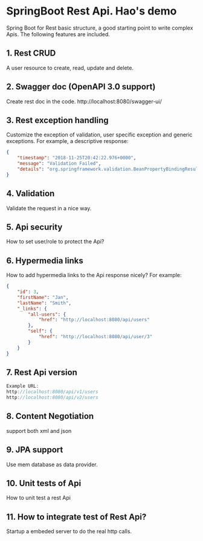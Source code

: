 # SpringBoot Rest Api. Hao's demo
Spring Boot for Rest basic structure, a good starting point to write complex Apis. The following features are included.

## 1. Rest CRUD
A user resource to create, read, update and delete.

## 2. Swagger doc (OpenAPI 3.0 support)
Create rest doc in the code. 
http://localhost:8080/swagger-ui/

## 3. Rest exception handling
Customize the exception of validation, user specific exception and generic exceptions. For example, a descriptive response:
```json
{
    "timestamp": "2018-11-25T20:42:22.976+0000",
    "message": "Validation Failed",
    "details": "org.springframework.validation.BeanPropertyBindingResult: 1 errors\nField error in object 'user' on field 'firstName': rejected value [z]; codes [Size.user.firstName,Size.firstName,Size.java.lang.String,Size]; arguments [org.springframework.context.support.DefaultMessageSourceResolvable: codes [user.firstName,firstName]; arguments []; default message [firstName],2147483647,2]; default message [Name should have at least 2 characters]"
}
```

## 4. Validation
Validate the request in a nice way.

## 5. Api security
How to set user/role to protect the Api?

## 6. Hypermedia links
How to add hypermedia links to the Api response nicely? For example:
```json
{
    "id": 3,
    "firstName": "Jan",
    "lastName": "Smith",
    "_links": {
        "all-users": {
            "href": "http://localhost:8080/api/users"
        },
        "self": {
            "href": "http://localhost:8080/api/user/3"
        }
    }
}
```

## 7. Rest Api version
```javascript
Example URL:
http://localhost:8080/api/v1/users
http://localhost:8080/api/v2/users
```

## 8. Content Negotiation
support both xml and json

## 9. JPA support
Use mem database as data provider.

## 10. Unit tests of Api
How to unit test a rest Api

## 11. How to integrate test of Rest Api?
Startup a embeded server to do the real http calls.
